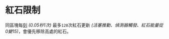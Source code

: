 # 紅石限制

同區塊每[刻](https://minecraft.fandom.com/zh/wiki/刻) _(0.05秒1次)_ 最多`128`次紅石更新 _(活塞推動、偵測器觸發、紅石能量從0變15)_，會優先移除高處的紅石。